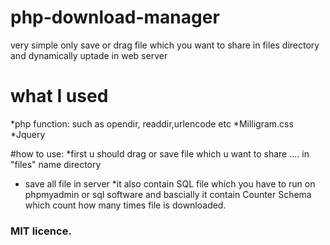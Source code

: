 # php-download-manager
very simple only save or drag file which you want to share in files directory and dynamically uptade in web server

# what I used
*php function: such as opendir, readdir,urlencode etc
*Milligram.css
*Jquery


#how to use:
*first u should drag or save file which u want to share .... in "files" name directory
* save all file in server 
*it also contain SQL file which you have to run on phpmyadmin or sql software and bascially it contain Counter Schema which count how many times file is downloaded.








### MIT  licence.
